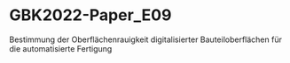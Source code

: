 # GBK2022-Paper_E09
Bestimmung der Oberflächenrauigkeit digitalisierter Bauteiloberflächen für die automatisierte Fertigung
